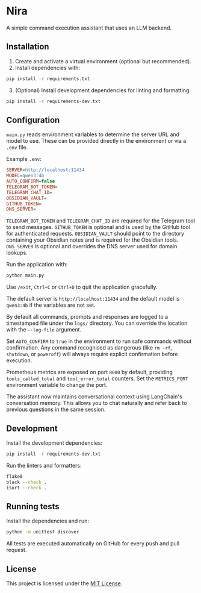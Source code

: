 # Nira

A simple command execution assistant that uses an LLM backend.

## Installation

1. Create and activate a virtual environment (optional but recommended).
2. Install dependencies with:

```bash
pip install -r requirements.txt
```

3. (Optional) Install development dependencies for linting and formatting:

```bash
pip install -r requirements-dev.txt
```

## Configuration

`main.py` reads environment variables to determine the server URL and model to use. These can be provided directly in the environment or via a `.env` file.

Example `.env`:

```ini
SERVER=http://localhost:11434
MODEL=qwen3:4b
AUTO_CONFIRM=false
TELEGRAM_BOT_TOKEN=
TELEGRAM_CHAT_ID=
OBSIDIAN_VAULT=
GITHUB_TOKEN=
DNS_SERVER=
```

`TELEGRAM_BOT_TOKEN` and `TELEGRAM_CHAT_ID` are required for the Telegram tool to send messages.
`GITHUB_TOKEN` is optional and is used by the GitHub tool for authenticated requests.
`OBSIDIAN_VAULT` should point to the directory containing your Obsidian notes and is required for the Obsidian tools.
`DNS_SERVER` is optional and overrides the DNS server used for domain lookups.

Run the application with:

```bash
python main.py
```

Use `/exit`, `Ctrl+C` or `Ctrl+D` to quit the application gracefully.

The default server is `http://localhost:11434` and the default model is `qwen3:4b` if the variables are not set.

By default all commands, prompts and responses are logged to a timestamped file under the `logs/` directory. You can override the location with the `--log-file` argument.

Set `AUTO_CONFIRM` to `true` in the environment to run safe commands without confirmation. Any command recognised as dangerous (like `rm -rf`, `shutdown`, or `poweroff`) will always require explicit confirmation before execution.

Prometheus metrics are exposed on port `8000` by default, providing `tools_called_total` and `tool_error_total` counters. Set the `METRICS_PORT` environment variable to change the port.


The assistant now maintains conversational context using LangChain's conversation memory. This allows you to chat naturally and refer back to previous questions in the same session.

## Development

Install the development dependencies:

```bash
pip install -r requirements-dev.txt
```

Run the linters and formatters:

```bash
flake8
black --check .
isort --check .
```

## Running tests

Install the dependencies and run:

```bash
python -m unittest discover
```

All tests are executed automatically on GitHub for every push and pull request.

## License

This project is licensed under the [MIT License](LICENSE).
